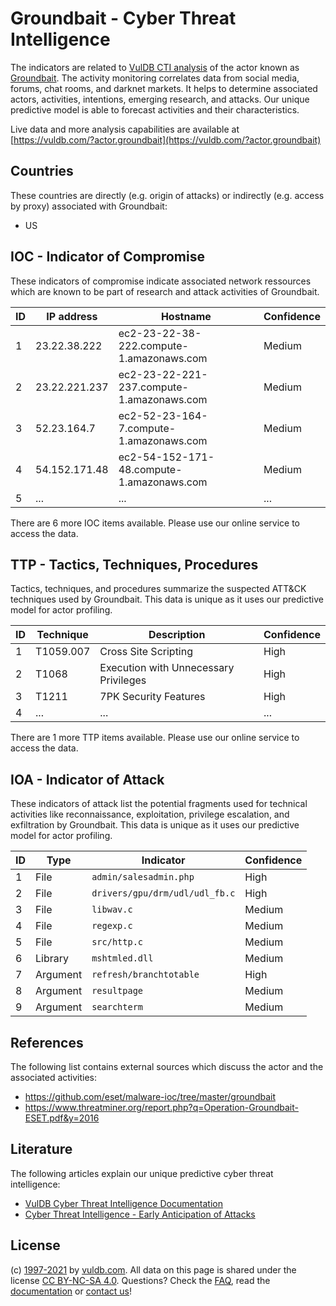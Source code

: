 # Groundbait - Cyber Threat Intelligence

The indicators are related to [VulDB CTI analysis](https://vuldb.com/?doc.cti) of the actor known as [Groundbait](https://vuldb.com/?actor.groundbait). The activity monitoring correlates data from social media, forums, chat rooms, and darknet markets. It helps to determine associated actors, activities, intentions, emerging research, and attacks. Our unique predictive model is able to forecast activities and their characteristics.

Live data and more analysis capabilities are available at [https://vuldb.com/?actor.groundbait](https://vuldb.com/?actor.groundbait)

## Countries

These countries are directly (e.g. origin of attacks) or indirectly (e.g. access by proxy) associated with Groundbait:

* US

## IOC - Indicator of Compromise

These indicators of compromise indicate associated network ressources which are known to be part of research and attack activities of Groundbait.

ID | IP address | Hostname | Confidence
-- | ---------- | -------- | ----------
1 | 23.22.38.222 | ec2-23-22-38-222.compute-1.amazonaws.com | Medium
2 | 23.22.221.237 | ec2-23-22-221-237.compute-1.amazonaws.com | Medium
3 | 52.23.164.7 | ec2-52-23-164-7.compute-1.amazonaws.com | Medium
4 | 54.152.171.48 | ec2-54-152-171-48.compute-1.amazonaws.com | Medium
5 | ... | ... | ...

There are 6 more IOC items available. Please use our online service to access the data.

## TTP - Tactics, Techniques, Procedures

Tactics, techniques, and procedures summarize the suspected ATT&CK techniques used by Groundbait. This data is unique as it uses our predictive model for actor profiling.

ID | Technique | Description | Confidence
-- | --------- | ----------- | ----------
1 | T1059.007 | Cross Site Scripting | High
2 | T1068 | Execution with Unnecessary Privileges | High
3 | T1211 | 7PK Security Features | High
4 | ... | ... | ...

There are 1 more TTP items available. Please use our online service to access the data.

## IOA - Indicator of Attack

These indicators of attack list the potential fragments used for technical activities like reconnaissance, exploitation, privilege escalation, and exfiltration by Groundbait. This data is unique as it uses our predictive model for actor profiling.

ID | Type | Indicator | Confidence
-- | ---- | --------- | ----------
1 | File | `admin/salesadmin.php` | High
2 | File | `drivers/gpu/drm/udl/udl_fb.c` | High
3 | File | `libwav.c` | Medium
4 | File | `regexp.c` | Medium
5 | File | `src/http.c` | Medium
6 | Library | `mshtmled.dll` | Medium
7 | Argument | `refresh/branchtotable` | High
8 | Argument | `resultpage` | Medium
9 | Argument | `searchterm` | Medium

## References

The following list contains external sources which discuss the actor and the associated activities:

* https://github.com/eset/malware-ioc/tree/master/groundbait
* https://www.threatminer.org/report.php?q=Operation-Groundbait-ESET.pdf&y=2016

## Literature

The following articles explain our unique predictive cyber threat intelligence:

* [VulDB Cyber Threat Intelligence Documentation](https://vuldb.com/?doc.cti)
* [Cyber Threat Intelligence - Early Anticipation of Attacks](https://www.scip.ch/en/?labs.20201022)

## License

(c) [1997-2021](https://vuldb.com/?doc.changelog) by [vuldb.com](https://vuldb.com/?doc.about). All data on this page is shared under the license [CC BY-NC-SA 4.0](https://creativecommons.org/licenses/by-nc-sa/4.0/). Questions? Check the [FAQ](https://vuldb.com/?doc.faq), read the [documentation](https://vuldb.com/?doc) or [contact us](https://vuldb.com/?contact)!
